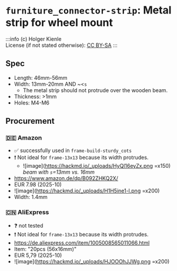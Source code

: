 # `furniture_connector-strip`: Metal strip for wheel mount
:::info
(c) Holger Kienle  
License (if not stated otherwise): [CC BY-SA](https://creativecommons.org/licenses/by-sa/4.0/)
:::

## Spec
- Length: 46mm-56mm
- Width: 13mm-20mm AND ~<`s`
    - The metal strip should not protrude over the wooden beam.
- Thickness: >1mm
- Holes: M4-M6

## Procurement

### :de: Amazon
- :white_check_mark: successfully used in `frame-build-sturdy_cots`
- :exclamation: Not ideal for `frame-13x13` because its width protrudes.
    - ![image](https://hackmd.io/_uploads/HyQl16eyZx.png =x150)  
    *beam with `s`=13mm vs. 16mm*
- https://www.amazon.de/dp/B092ZHKQ2X/
- EUR 7.98 (2025-10)
- ![image](https://hackmd.io/_uploads/H1H5ine1-l.png =x200)
- Width: 1.4mm

### :cn: AliExpress
- :question: not tested
- :exclamation: Not ideal for `frame-13x13` because its width protrudes.
- https://de.aliexpress.com/item/1005008565011066.html
- Item: "20pcs (56x16mm)"
- EUR 5,79 (2025-10)
- ![image](https://hackmd.io/_uploads/HJOOOhJJWg.png =x200)
